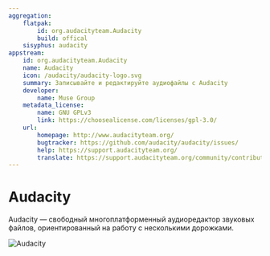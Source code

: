```yaml
---
aggregation:
    flatpak: 
        id: org.audacityteam.Audacity
        build: offical
    sisyphus: audacity
appstream:
    id: org.audacityteam.Audacity
    name: Audacity
    icon: /audacity/audacity-logo.svg
    summary: Записывайте и редактируйте аудиофайлы с Audacity
    developer: 
        name: Muse Group
    metadata_license: 
        name: GNU GPLv3
        link: https://choosealicense.com/licenses/gpl-3.0/
    url: 
        homepage: http://www.audacityteam.org/
        bugtracker: https://github.com/audacity/audacity/issues/
        help: https://support.audacityteam.org/
        translate: https://support.audacityteam.org/community/contributing/translating/
---
```


# Audacity

Audacity — свободный многоплатформенный аудиоредактор звуковых файлов, ориентированный на работу с несколькими дорожками.

![Audacity](/audacity/audacity-1.png)


<!--@include: @apps/_parts/install/content-repo.md-->
<!--@include: @apps/_parts/install/content-flatpak.md-->
